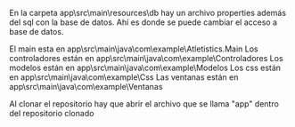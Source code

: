 En la carpeta app\src\main\resources\db hay un archivo properties además del sql con la base de datos.
Ahí es donde se puede cambiar el acceso a base de datos.


El main esta en app\src\main\java\com\example\Atletistics.Main
Los controladores están en app\src\main\java\com\example\Controladores
Los modelos están en app\src\main\java\com\example\Modelos
Los css están en app\src\main\java\com\example\Css
Las ventanas están en app\src\main\java\com\example\Ventanas


Al clonar el repositorio hay que abrir el archivo que se llama "app" dentro del repositorio clonado
